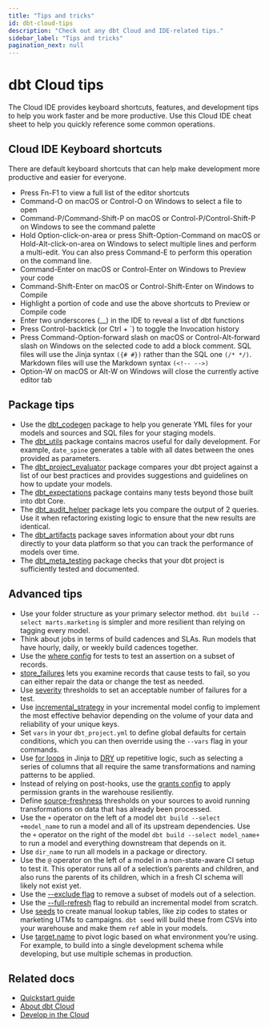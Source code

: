 ```yaml
---
title: "Tips and tricks"
id: dbt-cloud-tips
description: "Check out any dbt Cloud and IDE-related tips."
sidebar_label: "Tips and tricks"
pagination_next: null
---
```


# dbt Cloud tips

The Cloud IDE provides keyboard shortcuts, features, and development tips to help you work faster and be more productive. Use this Cloud IDE cheat sheet to help you quickly reference some common operations.

## Cloud IDE Keyboard shortcuts

There are default keyboard shortcuts that can help make development more productive and easier for everyone.

- Press Fn-F1 to view a full list of the editor shortcuts
- Command-O on macOS or Control-O on Windows to select a file to open
- Command-P/Command-Shift-P on macOS or Control-P/Control-Shift-P on Windows to see the command palette
- Hold Option-click-on-area or press Shift-Option-Command on macOS or Hold-Alt-click-on-area on Windows to select multiple lines and perform a multi-edit. You can also press Command-E to perform this operation on the command line.
- Command-Enter on macOS or Control-Enter on Windows to Preview your code
- Command-Shift-Enter on macOS or Control-Shift-Enter on Windows to Compile
- Highlight a portion of code and use the above shortcuts to Preview or Compile code
- Enter two underscores (__) in the IDE to reveal a list of dbt functions
- Press Control-backtick (or Ctrl + `) to toggle the Invocation history
- Press Command-Option-forward slash on macOS or Control-Alt-forward slash on Windows on the selected code to add a block comment. SQL files will use the Jinja syntax `({# #})` rather than the SQL one `(/* */)`. Markdown files will use the Markdown syntax `(<!-- -->)`
- Option-W on macOS or Alt-W on Windows will close the currently active editor tab


## Package tips

- Use the [dbt_codegen](https://hub.getdbt.com/dbt-labs/codegen/latest/) package to help you generate YML files for your models and sources and SQL files for your staging models.
- The [dbt_utils](https://hub.getdbt.com/dbt-labs/dbt_utils/latest/) package contains macros useful for daily development. For example, `date_spine` generates a table with all dates between the ones provided as parameters.
- The [dbt_project_evaluator](https://hub.getdbt.com/dbt-labs/dbt_project_evaluator/latest) package compares your dbt project against a list of our best practices and provides suggestions and guidelines on how to update your models.
- The [dbt_expectations](https://hub.getdbt.com/calogica/dbt_expectations/latest) package contains many tests beyond those built into dbt Core.
- The [dbt_audit_helper](https://hub.getdbt.com/#:~:text=adwords-,audit_helper,-codegen) package lets you compare the output of 2 queries. Use it when refactoring existing logic to ensure that the new results are identical.
- The [dbt_artifacts](https://hub.getdbt.com/brooklyn-data/dbt_artifacts/latest) package saves information about your dbt runs directly to your data platform so that you can track the performance of models over time.
- The [dbt_meta_testing](https://hub.getdbt.com/tnightengale/dbt_meta_testing/latest) package checks that your dbt project is sufficiently tested and documented.

## Advanced tips

- Use your folder structure as your primary selector method. `dbt build --select marts.marketing` is simpler and more resilient than relying on tagging every model.
- Think about jobs in terms of build cadences and SLAs. Run models that have hourly, daily, or weekly build cadences together.
- Use the [where config](/reference/resource-configs/where) for tests to test an assertion on a subset of records.
- [store_failures](/reference/resource-configs/store_failures) lets you examine records that cause tests to fail, so you can either repair the data or change the test as needed.
- Use [severity](/reference/resource-configs/severity) thresholds to set an acceptable number of failures for a test.
- Use [incremental_strategy](/docs/build/incremental-models#about-incremental_strategy) in your incremental model config to implement the most effective behavior depending on the volume of your data and reliability of your unique keys.
- Set `vars` in your `dbt_project.yml` to define global defaults for certain conditions, which you can then override using the `--vars` flag in your commands.
- Use [for loops](/guides/advanced/using-jinja#use-a-for-loop-in-models-for-repeated-sql) in Jinja to [DRY](https://docs.getdbt.com/terms/dry) up repetitive logic, such as selecting a series of columns that all require the same transformations and naming patterns to be applied.
- Instead of relying on post-hooks, use the [grants config](/reference/resource-configs/grants) to apply permission grants in the warehouse resiliently.
- Define [source-freshness](/docs/build/sources#snapshotting-source-data-freshness) thresholds on your sources to avoid running transformations on data that has already been processed.
- Use the `+` operator on the left of a model `dbt build --select +model_name` to run a model and all of its upstream dependencies. Use the `+` operator on the right of the model `dbt build --select model_name+` to run a model and everything downstream that depends on it.
- Use `dir_name` to run all models in a package or directory.
- Use the `@` operator on the left of a model in a non-state-aware CI setup to test it. This operator runs all of a selection’s parents and children, and also runs the parents of its children, which in a fresh CI schema will likely not exist yet.
- Use the [--exclude flag](/reference/node-selection/exclude) to remove a subset of models out of a selection.
- Use the [--full-refresh](/reference/commands/run#refresh-incremental-models) flag to rebuild an incremental model from scratch.
- Use [seeds](/docs/build/seeds) to create manual lookup tables, like zip codes to states or marketing UTMs to campaigns. `dbt seed` will build these from CSVs into your warehouse and make them `ref` able in your models.
- Use [target.name](/docs/build/custom-schemas#an-alternative-pattern-for-generating-schema-names) to pivot logic based on what environment you’re using. For example, to build into a single development schema while developing, but use multiple schemas in production.

## Related docs

- [Quickstart guide](/guides)
- [About dbt Cloud](/docs/cloud/about-cloud/dbt-cloud-features)
- [Develop in the Cloud](/docs/cloud/dbt-cloud-ide/develop-in-the-cloud)
